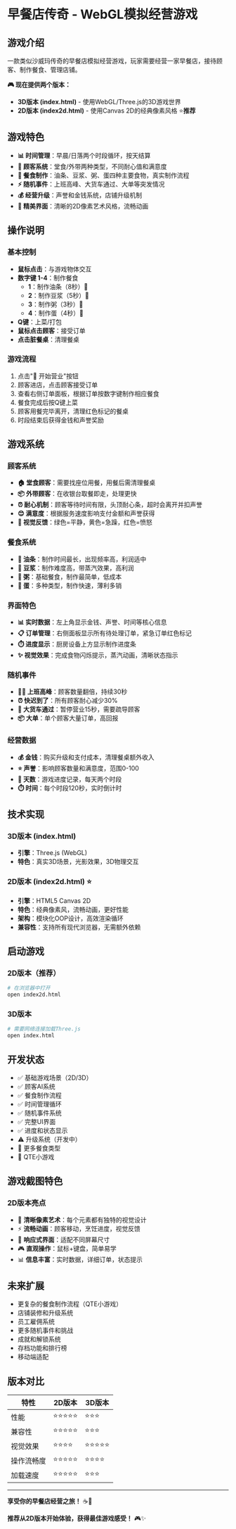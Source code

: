 # 早餐店传奇 - WebGL模拟经营游戏

## 游戏介绍
一款类似沙威玛传奇的早餐店模拟经营游戏，玩家需要经营一家早餐店，接待顾客、制作餐食、管理店铺。

**🎮 现在提供两个版本：**
- **3D版本 (index.html)** - 使用WebGL/Three.js的3D游戏世界
- **2D版本 (index2d.html)** - 使用Canvas 2D的经典像素风格 ⭐**推荐**

## 游戏特色
- **📊 时间管理**：早晨/日落两个时段循环，按天结算
- **👥 顾客系统**：堂食/外带两种类型，不同耐心值和满意度
- **🍳 餐食制作**：油条、豆浆、粥、蛋四种主要食物，真实制作流程
- **⚡ 随机事件**：上班高峰、大货车通过、大单等突发情况
- **💰 经营升级**：声誉和金钱系统，店铺升级机制
- **🎨 精美界面**：清晰的2D像素艺术风格，流畅动画

## 操作说明

### 基本控制
- **鼠标点击**：与游戏物体交互
- **数字键 1-4**：制作餐食
  - **1**：制作油条（8秒）🥖
  - **2**：制作豆浆（5秒）🥛
  - **3**：制作粥（3秒）🍚
  - **4**：制作蛋（4秒）🥚
- **Q键**：上菜/打包
- **鼠标点击顾客**：接受订单
- **点击脏餐桌**：清理餐桌

### 游戏流程
1. 点击"🌅 开始营业"按钮
2. 顾客进店，点击顾客接受订单
3. 查看右侧订单面板，根据订单按数字键制作相应餐食
4. 餐食完成后按Q键上菜
5. 顾客用餐完毕离开，清理红色标记的餐桌
6. 时段结束后获得金钱和声誉奖励

## 游戏系统

### 顾客系统
- **🏠 堂食顾客**：需要找座位用餐，用餐后需清理餐桌
- **📦 外带顾客**：在收银台取餐即走，处理更快
- **⏰ 耐心机制**：顾客等待时间有限，头顶耐心条，超时会离开并扣声誉
- **😊 满意度**：根据服务速度影响支付金额和声誉获得
- **🎨 视觉反馈**：绿色=平静，黄色=急躁，红色=愤怒

### 餐食系统
- **🥖 油条**：制作时间最长，出现频率高，利润适中
- **🥛 豆浆**：制作难度高，带蒸汽效果，高利润
- **🍚 粥**：基础餐食，制作最简单，低成本
- **🥚 蛋**：多种类型，制作快速，薄利多销

### 界面特色
- **📊 实时数据**：左上角显示金钱、声誉、时间等核心信息
- **📋 订单管理**：右侧面板显示所有待处理订单，紧急订单红色标记
- **⏱️ 进度显示**：厨房设备上方显示制作进度条
- **✨ 视觉效果**：完成食物闪烁提示，蒸汽动画，清晰状态指示

### 随机事件
- **🚶‍♂️ 上班高峰**：顾客数量翻倍，持续30秒
- **⏰ 快迟到了**：所有顾客耐心减少30%
- **🚛 大货车通过**：暂停营业15秒，需要疏导顾客
- **📦 大单**：单个顾客大量订单，高回报

### 经营数据
- **💰 金钱**：购买升级和支付成本，清理餐桌额外收入
- **⭐ 声誉**：影响顾客数量和满意度，范围0-100
- **📅 天数**：游戏进度记录，每天两个时段
- **⏱️ 时间**：每个时段120秒，实时倒计时

## 技术实现

### 3D版本 (index.html)
- **引擎**：Three.js (WebGL)
- **特色**：真实3D场景，光影效果，3D物理交互

### 2D版本 (index2d.html) ⭐
- **引擎**：HTML5 Canvas 2D
- **特色**：经典像素风，流畅动画，更好性能
- **架构**：模块化OOP设计，高效渲染循环
- **兼容性**：支持所有现代浏览器，无需额外依赖

## 启动游戏

### 2D版本（推荐）
```bash
# 在浏览器中打开
open index2d.html
```

### 3D版本
```bash
# 需要网络连接加载Three.js
open index.html
```

## 开发状态
- ✅ 基础游戏场景（2D/3D）
- ✅ 顾客AI系统
- ✅ 餐食制作流程
- ✅ 时间管理循环  
- ✅ 随机事件系统
- ✅ 完整UI界面
- ✅ 进度和状态显示
- ⚠️ 升级系统（开发中）
- 🔄 更多餐食类型
- 🔄 QTE小游戏

## 游戏截图特色

### 2D版本亮点
- 🎨 **清晰像素艺术**：每个元素都有独特的视觉设计
- ⚡ **流畅动画**：顾客移动，烹饪进度，视觉反馈
- 📱 **响应式界面**：适配不同屏幕尺寸
- 🎮 **直观操作**：鼠标+键盘，简单易学
- 📊 **信息丰富**：实时数据，详细订单，状态提示

## 未来扩展
- 更复杂的餐食制作流程（QTE小游戏）
- 店铺装修和升级系统
- 员工雇佣系统
- 更多随机事件和挑战
- 成就和解锁系统
- 存档功能和排行榜
- 移动端适配

## 版本对比

| 特性 | 2D版本 | 3D版本 |
|------|--------|--------|
| 性能 | ⭐⭐⭐⭐⭐ | ⭐⭐⭐ |
| 兼容性 | ⭐⭐⭐⭐⭐ | ⭐⭐⭐ |
| 视觉效果 | ⭐⭐⭐⭐ | ⭐⭐⭐⭐⭐ |
| 操作流畅度 | ⭐⭐⭐⭐⭐ | ⭐⭐⭐⭐ |
| 加载速度 | ⭐⭐⭐⭐⭐ | ⭐⭐⭐ |

---
**享受你的早餐店经营之旅！** ☕🥟

**推荐从2D版本开始体验，获得最佳游戏感受！** 🎮✨ 